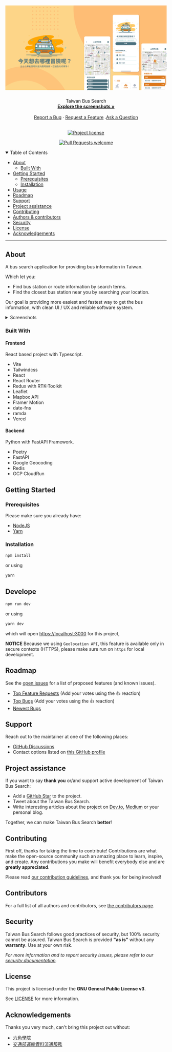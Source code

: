 <h1 align="center">
  <a href="https://github.com/Rabbittee/F2E-Bus-Frontend">
    <img src="docs/images/Cover.png" alt="Logo" />
  </a>
</h1>

<div align="center">
  Taiwan Bus Search
  <br />
  <a href="#about"><strong>Explore the screenshots »</strong></a>
  <br />
  <br />
  <a href="https://github.com/Rabbittee/F2E-Bus-Frontend/issues/new?assignees=&labels=bug&template=01_BUG_REPORT.md&title=bug%3A+">Report a Bug</a>
  ·
  <a href="https://github.com/Rabbittee/F2E-Bus-Frontend/issues/new?assignees=&labels=enhancement&template=02_FEATURE_REQUEST.md&title=feat%3A+">Request a Feature</a>
  .<a href="https://github.com/Rabbittee/F2E-Bus-Frontend/discussions">Ask a Question</a>
</div>

<div align="center">
<br />

[![Project license](https://img.shields.io/github/license/Rabbittee/F2E-Bus-Frontend)](LICENSE)

[![Pull Requests welcome](https://img.shields.io/badge/PRs-welcome-ff69b4.svg?style=flat-square)](https://github.com/Rabbittee/F2E-Bus-Frontend/issues?q=is%3Aissue+is%3Aopen+label%3A%22help+wanted%22)

</div>

<details open="open">
<summary>Table of Contents</summary>

- [About](#about)
  - [Built With](#built-with)
- [Getting Started](#getting-started)
  - [Prerequisites](#prerequisites)
  - [Installation](#installation)
- [Usage](#usage)
- [Roadmap](#roadmap)
- [Support](#support)
- [Project assistance](#project-assistance)
- [Contributing](#contributing)
- [Authors & contributors](#authors--contributors)
- [Security](#security)
- [License](#license)
- [Acknowledgements](#acknowledgements)

</details>

---

## About

A bus search application for providing bus information in Taiwan.

Which let you:

- Find bus station or route information by search terms.
- Find the closest bus station near you by searching your location.

Our goal is providing more easiest and fastest way to get the bus information,
with clean UI / UX and reliable software system.

<details>
<summary>Screenshots</summary>
<br>

> **[?]**
> Please provide your screenshots here.

|                                 Home Page                                  |                                   Station Page                                   |                                  Route Page                                  |
| :------------------------------------------------------------------------: | :------------------------------------------------------------------------------: | :--------------------------------------------------------------------------: |
| <img src="docs/images/screenshot/home.png" title="Home Page" width="100%"> | <img src="docs/images/screenshot/station.png" title="Station Page" width="100%"> | <img src="docs/images/screenshot/route.png" title="Route Page" width="100%"> |

</details>

### Built With

#### Frontend

React based project with Typescript.

- Vite
- Tailwindcss
- React
- React Router
- Redux with RTK-Toolkit
- Leaflet
- Mapbox API
- Framer Motion
- date-fns
- ramda
- Vercel

#### Backend

Python with FastAPI Framework.

- Poetry
- FastAPI
- Google Geocoding
- Redis
- GCP CloudRun

## Getting Started

### Prerequisites

Please make sure you already have:

- [NodeJS](https://nodejs.org/)
- [Yarn](https://yarnpkg.com/)

### Installation

```bash
npm install
```

or using

```bash
yarn
```

## Develope

```bash
npm run dev
```

or using

```bash
yarn dev
```

which will open [https://localhost:3000](https://localhost:3000) for this project,

**NOTICE**
Because we using `Geolocation API`,
this feature is available only in secure contexts (HTTPS),
please make sure run on `https` for local development.

## Roadmap

See the [open issues](https://github.com/Rabbittee/F2E-Bus-Frontend/issues) for a list of proposed features (and known issues).

- [Top Feature Requests](https://github.com/Rabbittee/F2E-Bus-Frontend/issues?q=label%3Aenhancement+is%3Aopen+sort%3Areactions-%2B1-desc) (Add your votes using the 👍 reaction)
- [Top Bugs](https://github.com/Rabbittee/F2E-Bus-Frontend/issues?q=is%3Aissue+is%3Aopen+label%3Abug+sort%3Areactions-%2B1-desc) (Add your votes using the 👍 reaction)
- [Newest Bugs](https://github.com/Rabbittee/F2E-Bus-Frontend/issues?q=is%3Aopen+is%3Aissue+label%3Abug)

## Support

Reach out to the maintainer at one of the following places:

- [GitHub Discussions](https://github.com/Rabbittee/F2E-Bus-Frontend/discussions)
- Contact options listed on [this GitHub profile](https://github.com/kayac-chang)

## Project assistance

If you want to say **thank you** or/and support active development of Taiwan Bus Search:

- Add a [GitHub Star](https://github.com/Rabbittee/F2E-Bus-Frontend) to the project.
- Tweet about the Taiwan Bus Search.
- Write interesting articles about the project on [Dev.to](https://dev.to/), [Medium](https://medium.com/) or your personal blog.

Together, we can make Taiwan Bus Search **better**!

## Contributing

First off, thanks for taking the time to contribute! Contributions are what make the open-source community such an amazing place to learn, inspire, and create. Any contributions you make will benefit everybody else and are **greatly appreciated**.

Please read [our contribution guidelines](docs/CONTRIBUTING.md), and thank you for being involved!

## Contributors

For a full list of all authors and contributors, see [the contributors page](https://github.com/Rabbittee/F2E-Bus-Frontend/contributors).

## Security

Taiwan Bus Search follows good practices of security, but 100% security cannot be assured.
Taiwan Bus Search is provided **"as is"** without any **warranty**. Use at your own risk.

_For more information and to report security issues, please refer to our [security documentation](docs/SECURITY.md)._

## License

This project is licensed under the **GNU General Public License v3**.

See [LICENSE](LICENSE) for more information.

## Acknowledgements

Thanks you very much, can't bring this project out without:

- [六角學院](https://www.hexschool.com/)
- [交通部運輸資料流通服務](https://tdx.transportdata.tw/)
